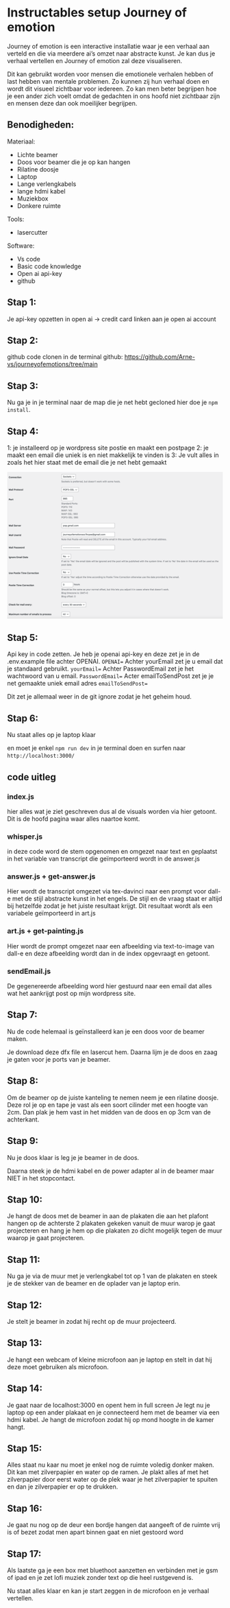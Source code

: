 # Instructables setup Journey of emotion

Journey of emotion is een interactive installatie waar je een verhaal aan verteld en die via meerdere ai’s omzet naar abstracte kunst. Je kan dus je verhaal vertellen en Journey of emotion zal deze visualiseren.

Dit kan gebruikt worden voor mensen die emotionele verhalen hebben of last hebben van mentale problemen. Zo kunnen zij hun verhaal doen en wordt dit visueel zichtbaar voor iedereen. Zo kan men beter begrijpen hoe je een ander zich voelt omdat de gedachten in ons hoofd niet zichtbaar zijn en mensen deze dan ook moeilijker begrijpen.

## Benodigheden:

Materiaal:

- Lichte beamer
- Doos voor beamer die je op kan hangen
- Rilatine doosje
- Laptop
- Lange verlengkabels
- lange hdmi kabel
- Muziekbox
- Donkere ruimte

Tools:

- lasercutter

Software:

- Vs code
- Basic code knowledge
- Open ai api-key
- github

## Stap 1:

Je api-key opzetten in open ai -> credit card linken aan je open ai account

## Stap 2:

github code clonen in de terminal
github: https://github.com/Arne-vs/journeyofemotions/tree/main

## Stap 3:

Nu ga je in je terminal naar de map die je net hebt gecloned hier doe je `npm install`.

## Stap 4:

1: je installeerd op je wordpress site postie en maakt een postpage
2: je maakt een email die uniek is en niet makkelijk te vinden is
3: Je vult alles in zoals het hier staat met de email die je net hebt gemaakt

![postiescreen](img/postie.png)

## Stap 5:

Api key in code zetten.
Je heb je openai api-key en deze zet je in de .env.example file achter OPENAI.
`OPENAI=`
Achter yourEmail zet je u email dat je standaard gebruikt.
`yourEmail=`
Achter PasswordEmail zet je het wachtwoord van u email.
`PasswordEmail=`
Acter emailToSendPost zet je je net gemaakte uniek email adres
`emailToSendPost=`

Dit zet je allemaal weer in de git ignore zodat je het geheim houd.

## Stap 6:

Nu staat alles op je laptop klaar

en moet je enkel `npm run dev` in je terminal doen en surfen naar `http://localhost:3000/`

## code uitleg

### index.js

hier alles wat je ziet geschreven dus al de visuals worden via hier getoont.
Dit is de hoofd pagina waar alles naartoe komt.

### whisper.js

in deze code word de stem opgenomen en omgezet naar text en geplaatst in het variable van transcript die geïmporteerd wordt in de answer.js

### answer.js + get-answer.js

Hier wordt de transcript omgezet via tex-davinci naar een prompt voor dall-e met de stijl abstracte kunst in het engels.
De stijl en de vraag staat er altijd bij hetzelfde zodat je het juiste resultaat krijgt.
Dit resultaat wordt als een variabele geïmporteerd in art.js

### art.js + get-painting.js

Hier wordt de prompt omgezet naar een afbeelding via text-to-image van dall-e en deze afbeelding wordt dan in de index opgevraagt en getoont.

### sendEmail.js

De gegenereerde afbeelding word hier gestuurd naar een email dat alles wat het aankrijgt post op mijn wordpress site.

## Stap 7:

Nu de code helemaal is geïnstalleerd kan je een doos voor de beamer maken.

Je download deze dfx file en lasercut hem.
Daarna lijm je de doos en zaag je gaten voor je ports van je beamer.

## Stap 8:

Om de beamer op de juiste kanteling te nemen neem je een rilatine doosje.
Deze rol je op en tape je vast als een soort cilinder met een hoogte van 2cm.
Dan plak je hem vast in het midden van de doos en op 3cm van de achterkant.

## Stap 9:

Nu je doos klaar is leg je je beamer in de doos.

Daarna steek je de hdmi kabel en de power adapter al in de beamer maar NIET in het stopcontact.

## Stap 10:

Je hangt de doos met de beamer in aan de plakaten die aan het plafont hangen op de achterste 2 plakaten gekeken vanuit de muur warop je gaat projecteren en hang je hem op die plakaten zo dicht mogelijk tegen de muur waarop je gaat projecteren.

## Stap 11:

Nu ga je via de muur met je verlengkabel tot op 1 van de plakaten en steek je de stekker van de beamer en de oplader van je laptop erin.

## Stap 12:

Je stelt je beamer in zodat hij recht op de muur projecteerd.

## Stap 13:

Je hangt een webcam of kleine microfoon aan je laptop en stelt in dat hij deze moet gebruiken als microfoon.

## Stap 14:

Je gaat naar de localhost:3000 en opent hem in full screen
Je legt nu je laptop op een ander plakaat en je connecteerd hem met de beamer via een hdmi kabel.
Je hangt de microfoon zodat hij op mond hoogte in de kamer hangt.

## Stap 15:

Alles staat nu kaar nu moet je enkel nog de ruimte voledig donker maken.
Dit kan met zilverpapier en water op de ramen. Je plakt alles af met het zilverpapier door eerst water op de plek waar je het zilverpapier te spuiten en dan je zilverpapier er op te drukken.

## Stap 16:

Je gaat nu nog op de deur een bordje hangen dat aangeeft of de ruimte vrij is of bezet zodat men apart binnen gaat en niet gestoord word

## Stap 17:

Als laatste ga je een box met bluethoot aanzetten en verbinden met je gsm of ipad en je zet lofi muziek zonder text op die heel rustgevend is.

Nu staat alles klaar en kan je start zeggen in de microfoon en je verhaal vertellen.
